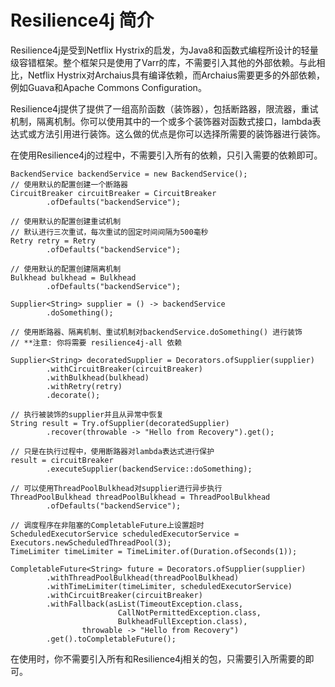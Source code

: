 # Resilience4j 简介

Resilience4j是受到Netflix Hystrix的启发，为Java8和函数式编程所设计的轻量级容错框架。整个框架只是使用了Varr的库，不需要引入其他的外部依赖。与此相比，Netflix Hystrix对Archaius具有编译依赖，而Archaius需要更多的外部依赖，例如Guava和Apache Commons Configuration。

Resilience4j提供了提供了一组高阶函数（装饰器），包括断路器，限流器，重试机制，隔离机制。你可以使用其中的一个或多个装饰器对函数式接口，lambda表达式或方法引用进行装饰。这么做的优点是你可以选择所需要的装饰器进行装饰。

在使用Resilience4j的过程中，不需要引入所有的依赖，只引入需要的依赖即可。
```
BackendService backendService = new BackendService();
// 使用默认的配置创建一个断路器
CircuitBreaker circuitBreaker = CircuitBreaker
		.ofDefaults("backendService");

// 使用默认的配置创建重试机制
// 默认进行三次重试，每次重试的固定时间间隔为500毫秒
Retry retry = Retry
		.ofDefaults("backendService");

// 使用默认的配置创建隔离机制
Bulkhead bulkhead = Bulkhead
		.ofDefaults("backendService");

Supplier<String> supplier = () -> backendService
		.doSomething();

// 使用断路器、隔离机制、重试机制对backendService.doSomething() 进行装饰
// **注意: 你将需要 resilience4j-all 依赖

Supplier<String> decoratedSupplier = Decorators.ofSupplier(supplier)
		.withCircuitBreaker(circuitBreaker)
		.withBulkhead(bulkhead)
		.withRetry(retry)
		.decorate();

// 执行被装饰的supplier并且从异常中恢复
String result = Try.ofSupplier(decoratedSupplier)
		.recover(throwable -> "Hello from Recovery").get();

// 只是在执行过程中，使用断路器对lambda表达式进行保护
result = circuitBreaker
		.executeSupplier(backendService::doSomething);

// 可以使用ThreadPoolBulkhead对supplier进行异步执行
ThreadPoolBulkhead threadPoolBulkhead = ThreadPoolBulkhead
		.ofDefaults("backendService");

// 调度程序在非阻塞的CompletableFuture上设置超时
ScheduledExecutorService scheduledExecutorService = Executors.newScheduledThreadPool(3);
TimeLimiter timeLimiter = TimeLimiter.of(Duration.ofSeconds(1));

CompletableFuture<String> future = Decorators.ofSupplier(supplier)
		.withThreadPoolBulkhead(threadPoolBulkhead)
		.withTimeLimiter(timeLimiter, scheduledExecutorService)
		.withCircuitBreaker(circuitBreaker)
		.withFallback(asList(TimeoutException.class,
						CallNotPermittedException.class,
						BulkheadFullException.class),
				throwable -> "Hello from Recovery")
		.get().toCompletableFuture();
```
在使用时，你不需要引入所有和Resilience4j相关的包，只需要引入所需要的即可。

